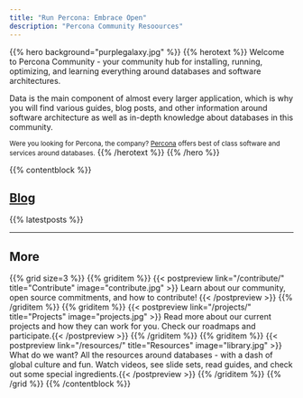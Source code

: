 ```yaml
---
title: "Run Percona: Embrace Open"
description: "Percona Community Resoources"
---
```


{{% hero background="purplegalaxy.jpg" %}}
{{% herotext %}}
Welcome to Percona Community - your community hub for installing, running, optimizing, and learning everything around databases and software architectures.

Data is the main component of almost every larger application, which is why you will find various guides, blog posts, and other information around software architecture as well as in-depth knowledge about databases in this community.

<small>Were you looking for Percona, the company? [Percona](https://percona.com/) offers best of class software and services around databases.</small>
{{% /herotext %}}
{{% /hero %}}

{{% contentblock %}}

## [Blog](/blog)

{{% latestposts %}}

---

## More

{{% grid size=3 %}}
{{% griditem %}}
{{< postpreview link="/contribute/" title="Contribute" image="contribute.jpg" >}}
Learn about our community, open source commitments, and how to contribute!
{{< /postpreview >}}
{{% /griditem %}}
{{% griditem %}}
{{< postpreview link="/projects/" title="Projects" image="projects.jpg" >}}
Read more about our current projects and how they can work for you. Check our roadmaps and participate.{{< /postpreview >}}
{{% /griditem %}}
{{% griditem %}}
{{< postpreview link="/resources/" title="Resources" image="library.jpg" >}}
What do we want? All the resources around databases - with a dash of global culture and fun. Watch videos, see slide sets, read guides, and check out some special ingredients.{{< /postpreview >}}
{{% /griditem %}}
{{% /grid %}}
{{% /contentblock %}}


